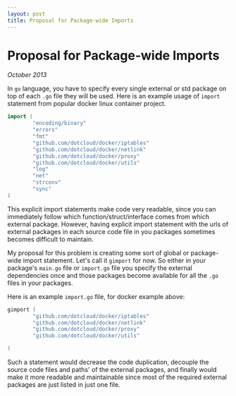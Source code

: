```yaml
---
layout: post 
title: Proposal for Package-wide Imports
---
```


# Proposal for Package-wide Imports

_October 2013_

In `go` language, you have to specify every single external or std package on top of each 
`.go` file they will be used. Here is an example usage of `import` statement from popular
docker linux container project.

```go
import (
        "encoding/binary"
        "errors"
        "fmt"
        "github.com/dotcloud/docker/iptables"
        "github.com/dotcloud/docker/netlink"
        "github.com/dotcloud/docker/proxy"
        "github.com/dotcloud/docker/utils"
        "log"
        "net"
        "strconv"
        "sync"
)
```

This explicit import statements make code very readable, since you can immediately follow which 
function/struct/interface comes from which external package. However, having explicit import 
statement with the urls of external packages in each source code file in you packages sometimes 
becomes difficult to maintain.

My proposal for this problem is creating some sort of global or package-wide import statement. Let's
call it `gimport` for now. So either in your package's `main.go` file or `import.go` file you specify 
the external dependencies once and those packages become available for all the `.go` files in your packages.

Here is an example `import.go` file, for docker example above:

```go
gimport (
        "github.com/dotcloud/docker/iptables"
        "github.com/dotcloud/docker/netlink"
        "github.com/dotcloud/docker/proxy"
        "github.com/dotcloud/docker/utils"

)
```

Such a statement would decrease the code duplication, decouple the source code files and paths' of 
the external packages, and finally would make it more readable and maintainable since most of the 
required external packages are just listed in just one file.

